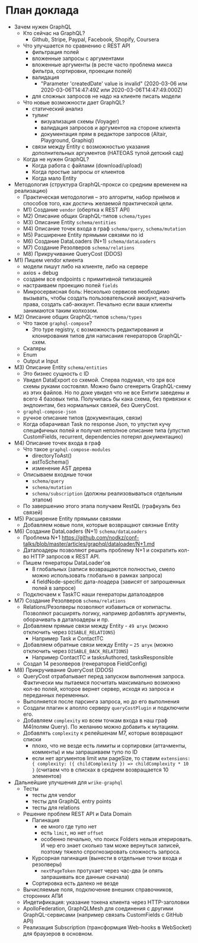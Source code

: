# План доклада

- Зачем нужен GraphQL
  - Кто сейчас на GraphQL?
    - Github, Stripe, Paypal, Facebook, Shopify, Coursera
  - Что улучшается по сравнению с REST API
    - фильтрация полей
    - вложенные запросы с аргументами
    - вложенные аргументы (в ресте часто проблема микса фильтра, сортировки, проекции полей)
    - валидация
      - "Parameter 'createdDate' value is invalid" (2020-03-06 или 2020-03-06T14:47:49Z или 2020-03-06T14:47:49.000Z)
    - для сложных запросов не надо на клиенте писать модели
  - Что новые возможности дает GraphQL?
    - статический анализ
    - тулинг
      - визуализация схемы (Voyager)
      - валидация запросов и аргументов на стороне клиента
      - документация прям в редакторе запросов (Altair, Playground, Graphiql)
    - связи между Entity c возможностью указания дополнительных аргументов (HATEOAS тупой детский сад)
  - Когда не нужен GraphQL?
    - Когда работа с файлами (download/upload)
    - Когда простые запросы от клиентов
    - Когда мало Entity
- Методология (cтруктура GraphQL-прокси со средним временем на реализацию)
  - Практическая методология – это алгоритм, набор приёмов и способов того, как достичь желаемой практической цели.
  - M1) Создание `vendor` (обертка к REST API)
  - M2) Описание общих GraphQL-типов `schema/types`
  - M3) Описание Entity `schema/entities`
  - M4) Описание точек входа в граф `schema/query`, `schema/mutation`
  - M5) Расширение Entity прямыми связями по id
  - M6) Создание DataLoaders (N+1) `schema/dataLoaders`
  - M7) Создание Резолверов `schema/relations`
  - M8) Прикручивание QueryCost (DDOS)
- M1) Пишем vendor клиента
  - модели пишут либо на клиенте, либо на сервере
  - axios + debug
  - создаем все endpoints с примитивной типизацией
  - настраиваем проекцию полей `fields`
  - Микросервисная боль: Несколько сервисов необходимо вызывать, чтобы создать пользовательский аккаунт, назначить права, создать саб-аккаунт. Печально если ваши клиенты занимаются таким колхозом.
- M2) Описание общих GraphQL-типов `schema/types`
  - Что такое `graphql-compose`?
    - Это type registry, с возможность редактирования и клонирования типов для написания генераторов GraphQL-схем.
  - Скаляры
  - Enum
  - Output и Input
- M3) Описание Entity `schema/entities`
  - Это бизнес сущность с ID
  - Увидел DataExport со схемой. Сперва подумал, что зря все схемы руками состовлял. Можно было сгенерить GraphQL-схему из этих файлов. Но по доке увидел что не все Ентити заведены и всего 4 базовых типа. Получилась бы кака схема, без привязки к эндпоинтам, без нормальных связей, без QueryCost.
  - `graphql-compose-json`
  - ручное описание типов (документация, связи)
  - Когда обарачивал Task по response Json, то упустил кучу специфичных полей и получил неполное описание типа (упустил CustomFields, recurrent, dependencies потерял документацию)
- M4) Описание точек входа в граф
  - Что такое `graphql-compose-modules`
    - directoryToAst()
    - astToSchema()
    - изменение AST дерева
  - Описываем входные точки
    - `schema/query`
    - `schema/mutation`
    - `schema/subscription` (должны реализовываться отдельным этапом)
  - По завершению этого этапа получаем RestQL (графкуэль без связей)
- M5) Расширение Entity прямыми связями
  - Добавляем новые поля, которые возвращают связные Entity
- M6) Создание DataLoaders (N+1) `schema/dataLoaders`
  - Проблема N+1 <https://github.com/nodkz/conf-talks/blob/master/articles/graphql/dataloader/N+1.md>
  - Даталоадеры позволяют решить проблему N+1 и сократить кол-во HTTP запросов к REST API.
  - Пишем генераторы DataLoader'ов
    - 8 глобальных (записи возвращаются полностью, смело можно использовать глобально в рамках запроса)
    - 4 fieldNode-specific дата-лоадера (зависят от запрошенных полей в запросе)
  - Подключаем к TaskTC наши генераторы даталоадеров
- M7) Создание Резолверов `schema/relations`
  - Relations/Резолверы позволяют избавиться от копипасты. Позволяют расширять логику, например добавлять аргументы, оборачивать в даталоадеры и пр.
  - Добавляем прямые связи между Entity - `49 штук` (можно отключить через `DISABLE_RELATIONS`)
    - Например Task и ContactTC
  - Добавляем обратные связи между Entity – `25 штук` (можно отключить через `DISABLE_BACK_RELATIONS`)
    - Например ContactTC и tasksAuthored, tasksResponsible
  - Создал 14 резолверов (генераторов FieldConfig)
- M8) Прикручивание QueryCost (DDOS)  
  - QueryCost отрабатывает перед запуском выполнения запроса. Фактически мы пытаемся посчитать максимально возможно кол-во полей, которое вернет сервер, исходя из запроса и переданных переменных.
  - Выполняется после парсинга запроса, но до его выполнения
  - Создали плагин к аполло серверу `queryCostPlugin` и подключили его.
  - Добавляем `complexity` ко всем точкам входа в наш граф M4(полям Query). По желанию можно добавить к мутациям.
  - Добавлять `complexity` к релейшенам M7, которые возвращают списки
    - плохо, что не везде есть лимиты и сортировки (аттачменты, комменты) и мы запрашиваем тупо по ID
    - если нет аргументов limit или pageSize, то ставим `extensions: { complexity: ({ childComplexity }) => childComplexity * 10 }` (считаем что в списках в среднем возвращается 10 элементов)
- Дальнейшие улучшения для `wrike-graphql`
  - Тесты
    - тесты для vendor
    - тесты для GraphQL entry points
    - тесты для relations
  - Решение проблем REST API и Data Domain
    - Пагинация
      - ее много где тупо нет
      - есть `limit`, но нет `offset`
      - особенно печально, что поиск Folders нельзя итерировать. И чер его знает сколько там може вернуться записей, поэтому тяжело спрогнозировать сложность запроса.
    - Курсорная пагинация (вынести в отдельные точки входа и резолверы)
      - `nextPageToken` протухает через час-два (и опять запрашивать все данные сначала)
    - Сортировка есть далеко не везде
  - Вычисляемые поля, подключение внешних справочников, сторонних АПИ
  - Индетификация: указание токена клиента через HTTP-заголовки
  - ApolloFederation, GraphQLMesh для соединения с другими GraphQL-сервисами (например связать CustomFields с GitHub API)
  - Реализация Subscription (трансформция Web-hooks в WebSocket) для браузеров в основном.
